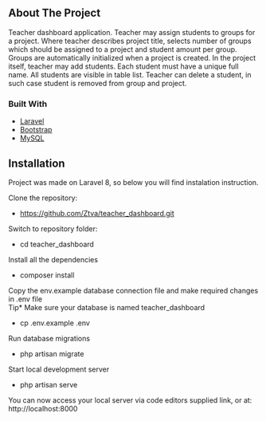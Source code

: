 <!-- ABOUT THE PROJECT -->
## About The Project

Teacher dashboard application.
Teacher may assign students to groups for a project. Where teacher describes project title, selects number of groups which should be assigned to a project and student amount per group. 
Groups are automatically initialized when a project is created.
In the project itself, teacher may add students. Each student must have a unique full name.
All students are visible in table list.
Teacher can delete a student, in such case student is removed from group and project.

### Built With

* [Laravel](https://laravel.com)
* [Bootstrap](https://getbootstrap.com)
* [MySQL](https://www.mysql.com/)

## Installation

Project was made on Laravel 8, so below you will find instalation instruction.

Clone the repository:
* https://github.com/Ztva/teacher_dashboard.git

Switch to repository folder:
* cd teacher_dashboard

Install all the dependencies
* composer install

Copy the env.example database connection file and make required changes in .env file
<br>
Tip* Make sure your database is named teacher_dashboard
* cp .env.example .env

Run database migrations
* php artisan migrate

Start local development server
* php artisan serve

You can now access your local server via code editors supplied link, or at: http://localhost:8000
